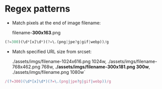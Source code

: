 # Regex patterns

* Match pixels at the end of image filename:

	filename-**300x163**.png
```javascript
(?=300)(\d*[x]\d*)(?=\.(png|jpe?g|gif|webp))/g
```


* Match specified URL size from srcset:

	./assets/imgs/filename-1024x616.png 1024w, ./assets/imgs/filename-768x462.png 768w, **./assets/imgs/filename-300x181.png 300w**, ./assets/imgs/filename.png 1080w`
```javascript
/(?=300)(\d*[x]\d*)(?=\.(png|jpe?g|gif|webp))/g
```
